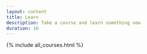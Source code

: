 ```yaml
---
layout: content
title: Learn
description: Take a course and learn something new
duration: 16
---
```

{% include all_courses.html %}
